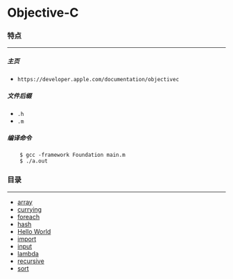 Objective-C
===

### 特点
---
##### 主页
* `https://developer.apple.com/documentation/objectivec`

##### 文件后缀
* `.h`
* `.m`

##### 编译命令
```
	$ gcc -framework Foundation main.m
	$ ./a.out
```

### 目录
---
* [array](https://github.com/PFei-He/Language-Study-Note/tree/master/Objective-C/array)
* [currying](https://github.com/PFei-He/Language-Study-Note/tree/master/Objective-C/currying)
* [foreach](https://github.com/PFei-He/Language-Study-Note/tree/master/Objective-C/foreach)
* [hash](https://github.com/PFei-He/Language-Study-Note/tree/master/Objective-C/hash)
* [Hello World](https://github.com/PFei-He/Language-Study-Note/tree/master/Objective-C/Hello%20World)
* [import](https://github.com/PFei-He/Language-Study-Note/tree/master/Objective-C/import)
* [input](https://github.com/PFei-He/Language-Study-Note/tree/master/Objective-C/input)
* [lambda](https://github.com/PFei-He/Language-Study-Note/tree/master/Objective-C/lambda%20-%20block)
* [recursive](https://github.com/PFei-He/Language-Study-Note/tree/master/Objective-C/recursive%20algorithm)
* [sort](https://github.com/PFei-He/Language-Study-Note/tree/master/Objective-C/sort)
